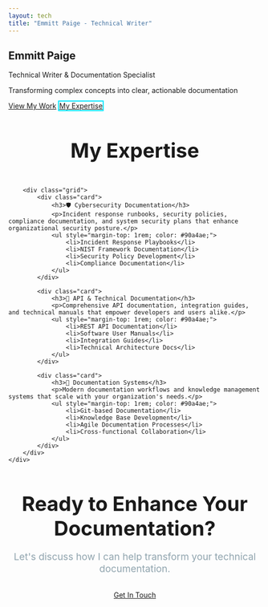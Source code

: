 ```yaml
---
layout: tech
title: "Emmitt Paige - Technical Writer"
---
```


<section class="hero">
    <div class="hero-content">
        <h1>Emmitt Paige</h1>
        <p class="subtitle">Technical Writer & Documentation Specialist</p>
        <p class="subtitle">Transforming complex concepts into clear, actionable documentation</p>
        <div class="hero-buttons">
            <a href="/about/" class="btn-gradient">View My Work</a>
            <a href="#expertise" class="btn-gradient" style="background: transparent; border: 2px solid #00e5ff;">My Expertise</a>
        </div>
    </div>
</section>

<section id="expertise" class="section">
    <div class="container">
        <h2 style="text-align: center; margin-bottom: 3rem; font-size: 2.5rem;" class="text-gradient">My Expertise</h2>
        
        <div class="grid">
            <div class="card">
                <h3>🛡️ Cybersecurity Documentation</h3>
                <p>Incident response runbooks, security policies, compliance documentation, and system security plans that enhance organizational security posture.</p>
                <ul style="margin-top: 1rem; color: #90a4ae;">
                    <li>Incident Response Playbooks</li>
                    <li>NIST Framework Documentation</li>
                    <li>Security Policy Development</li>
                    <li>Compliance Documentation</li>
                </ul>
            </div>
            
            <div class="card">
                <h3>🔗 API & Technical Documentation</h3>
                <p>Comprehensive API documentation, integration guides, and technical manuals that empower developers and users alike.</p>
                <ul style="margin-top: 1rem; color: #90a4ae;">
                    <li>REST API Documentation</li>
                    <li>Software User Manuals</li>
                    <li>Integration Guides</li>
                    <li>Technical Architecture Docs</li>
                </ul>
            </div>
            
            <div class="card">
                <h3>🚀 Documentation Systems</h3>
                <p>Modern documentation workflows and knowledge management systems that scale with your organization's needs.</p>
                <ul style="margin-top: 1rem; color: #90a4ae;">
                    <li>Git-based Documentation</li>
                    <li>Knowledge Base Development</li>
                    <li>Agile Documentation Processes</li>
                    <li>Cross-functional Collaboration</li>
                </ul>
            </div>
        </div>
    </div>
</section>

<section class="section" style="background: rgba(255, 255, 255, 0.08);">
    <div class="container" style="text-align: center;">
        <h2 style="margin-bottom: 1rem; font-size: 2.5rem;" class="text-gradient">Ready to Enhance Your Documentation?</h2>
        <p style="font-size: 1.2rem; margin-bottom: 2rem; color: #90a4ae;">Let's discuss how I can help transform your technical documentation.</p>
        <a href="mailto:e.t.paige@gmail.com" class="btn-gradient glow">Get In Touch</a>
    </div>
</section>
